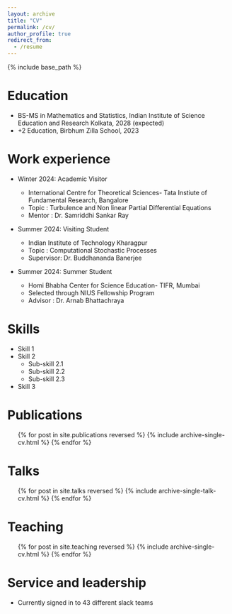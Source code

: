 ```yaml
---
layout: archive
title: "CV"
permalink: /cv/
author_profile: true
redirect_from:
  - /resume
---
```


{% include base_path %}

Education
======
* BS-MS in Mathematics and Statistics, Indian Institute of Science Education and Research Kolkata, 2028 (expected)
* +2 Education, Birbhum Zilla School, 2023

Work experience
======
* Winter 2024: Academic Visitor
  * International Centre for Theoretical Sciences- Tata Instiute of Fundamental Research, Bangalore
  * Topic : Turbulence and Non linear Partial Differential Equations
  * Mentor : Dr. Samriddhi Sankar Ray

* Summer 2024: Visiting Student
  * Indian Institute of Technology Kharagpur
  * Topic : Computational Stochastic Processes
  * Supervisor: Dr. Buddhananda Banerjee

* Summer 2024: Summer Student
  * Homi Bhabha Center for Science Education- TIFR, Mumbai
  * Selected through NIUS Fellowship Program 
  * Advisor : Dr. Arnab Bhattachraya
  
Skills
======
* Skill 1
* Skill 2
  * Sub-skill 2.1
  * Sub-skill 2.2
  * Sub-skill 2.3
* Skill 3

Publications
======
  <ul>{% for post in site.publications reversed %}
    {% include archive-single-cv.html %}
  {% endfor %}</ul>
  
Talks
======
  <ul>{% for post in site.talks reversed %}
    {% include archive-single-talk-cv.html  %}
  {% endfor %}</ul>
  
Teaching
======
  <ul>{% for post in site.teaching reversed %}
    {% include archive-single-cv.html %}
  {% endfor %}</ul>
  
Service and leadership
======
* Currently signed in to 43 different slack teams
